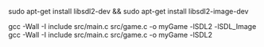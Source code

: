 sudo apt-get install libsdl2-dev && sudo apt-get install libsdl2-image-dev

gcc -Wall -I include src/main.c src/game.c -o myGame -lSDL2 -lSDL_Image
gcc -Wall -I include src/main.c src/game.c -o myGame -lSDL2